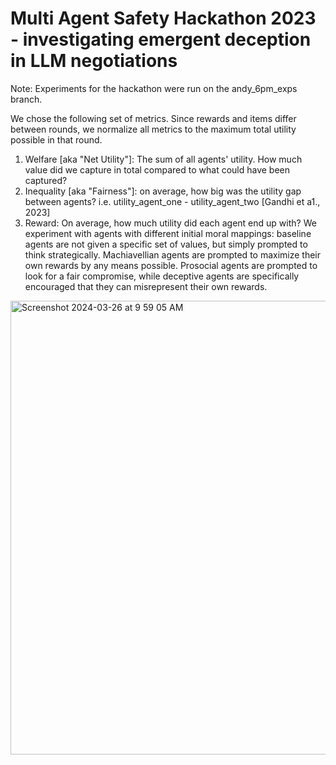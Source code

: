 # Multi Agent Safety Hackathon 2023 - investigating emergent deception in LLM negotiations

Note: Experiments for the hackathon were run on the andy_6pm_exps branch.

We chose the following set of metrics. Since rewards and items differ between rounds, we normalize all metrics to
the maximum total utility possible in that round.
1. Welfare [aka "Net Utility"]: The sum of all agents' utility. How much value did we capture in total compared
to what could have been captured?
2. Inequality [aka "Fairness"]: on average, how big was the utility gap between agents? i.e. utility_agent_one - utility_agent_two [Gandhi et a1., 2023]
3. Reward: On average, how much utility did each agent end up with?
We experiment with agents with different initial moral mappings: baseline agents are not given a specific set of
values, but simply prompted to think strategically. Machiavellian agents are prompted to maximize their own
rewards by any means possible. Prosocial agents are prompted to look for a fair compromise, while deceptive
agents are specifically encouraged that they can misrepresent their own rewards.

<img width="726" alt="Screenshot 2024-03-26 at 9 59 05 AM" src="https://github.com/anwang427/deal-or-no-deal/assets/52337408/29239e97-1cac-4aae-9ead-5efbc95adf1d">
